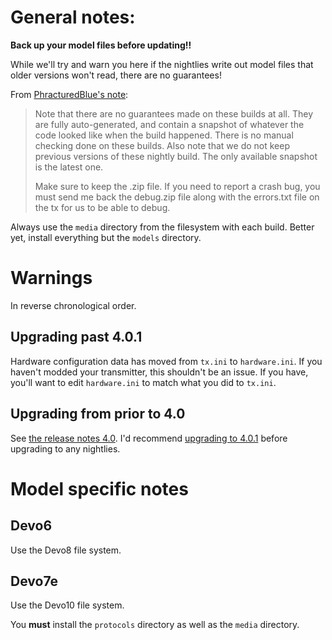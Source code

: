 # General notes:

**Back up your model files before updating!!**

While we'll try and warn you here if the nightlies write out model files that older versions won't read, there are no guarantees!

From [PhracturedBlue's note](http://www.deviationtx.com/forum/5-news-announcements/1416-nightly-builds):

> Note that there are no guarantees made on these builds at all. They are fully auto-generated, and contain a snapshot of whatever the code looked like when the build happened. There is no manual checking done on these builds.  Also note that we do not keep previous versions of these nightly build. The only available snapshot is the latest one.
>
> Make sure to keep the .zip file. If you need to report a crash bug, you must send me back the debug.zip file along with the errors.txt file on the tx for us to be able to debug.

Always use the `media` directory from the filesystem with each build. Better yet, install everything but the `models` directory.

# Warnings

In reverse chronological order.

## Upgrading past 4.0.1

Hardware configuration data has moved from `tx.ini` to `hardware.ini`. If you haven't modded your transmitter, this shouldn't be an issue. If you have, you'll want to edit `hardware.ini` to match what you did to `tx.ini`.

## Upgrading from prior to 4.0

See [the release notes 4.0](http://www.deviationtx.com/release-notes/25-version-4-0-0). I'd recommend [upgrading to 4.0.1](http://deviationtx.com/repository/Deviation-Releases/Deviation-4.0.1/) before upgrading to any nightlies.

# Model specific notes

## Devo6

Use the Devo8 file system.

## Devo7e

Use the Devo10 file system.

You **must** install the `protocols` directory as well as the `media` directory.